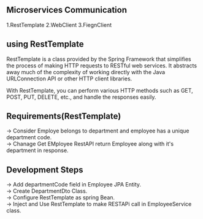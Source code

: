 Microservices Communication
----------------------------------
1.RestTemplate
2.WebClient
3.FiegnClient

using RestTemplate
-------------------
RestTemplate is a class provided by the Spring Framework that simplifies the process of making HTTP requests to RESTful web services. It abstracts away much of the complexity of working directly with the Java URLConnection API or other HTTP client libraries.

With RestTemplate, you can perform various HTTP methods such as GET, POST, PUT, DELETE, etc., and handle the responses easily.

Requirements(RestTemplate)
--------------------------------
-> Consider Employe belongs to department and employee has a unique department code.     
-> Chanage Get EMployee RestAPI return Employee along with it's department in response.

Development Steps
-------------------
-> Add departmentCode field in Employee JPA Entity.       
-> Create DepartmentDto Class.                        
-> Configure RestTemplate as spring Bean.                       
-> Inject and Use RestTemplate to make RESTAPi call in EmployeeService class.                    
